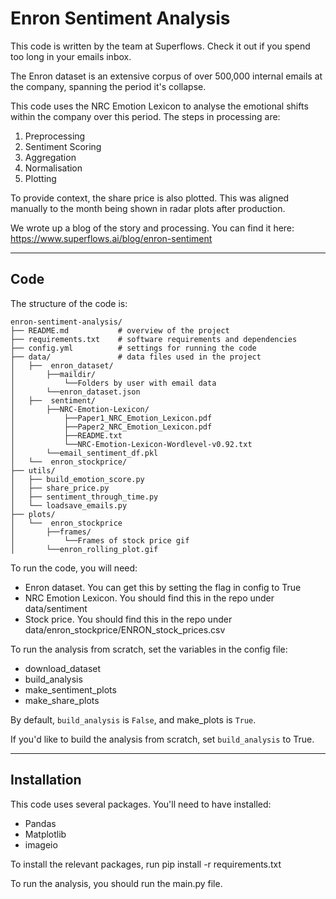 # Enron Sentiment Analysis

This code is written by the team at Superflows. Check it out if you spend too long in your emails inbox.

The Enron dataset is an extensive corpus of over 500,000 internal emails at the company, spanning the period it's collapse. 

This code uses the NRC Emotion Lexicon to analyse the emotional shifts within the company over this period. The steps in processing are: 

1. Preprocessing
2. Sentiment Scoring
3. Aggregation
4. Normalisation
5. Plotting

To provide context, the share price is also plotted. This was aligned manually to the month being shown in radar plots after production. 

We wrote up a blog of the story and processing. You can find it here: https://www.superflows.ai/blog/enron-sentiment

----
## Code

The structure of the code is:
```
enron-sentiment-analysis/
├── README.md           # overview of the project
├── requirements.txt    # software requirements and dependencies
├── config.yml          # settings for running the code
├── data/               # data files used in the project
│   ├──  enron_dataset/
│       ├──maildir/
│           └──Folders by user with email data
│       └──enron_dataset.json
│   ├──  sentiment/
│       ├──NRC-Emotion-Lexicon/
│           ├──Paper1_NRC_Emotion_Lexicon.pdf
│           ├──Paper2_NRC_Emotion_Lexicon.pdf
│           ├──README.txt
│           └──NRC-Emotion-Lexicon-Wordlevel-v0.92.txt
│       └──email_sentiment_df.pkl
│   └──  enron_stockprice/
├── utils/
│   ├── build_emotion_score.py
│   ├── share_price.py
│   ├── sentiment_through_time.py
│   └── loadsave_emails.py
├── plots/
│   └──  enron_stockprice
│       ├──frames/
│           └──Frames of stock price gif
│       └──enron_rolling_plot.gif
```

To run the code, you will need:
- Enron dataset. You can get this by setting the flag in config to True
- NRC Emotion Lexicon. You should find this in the repo under data/sentiment
- Stock price. You should find this in the repo under data/enron_stockprice/ENRON_stock_prices.csv

To run the analysis from scratch, set the variables in the config file:
- download_dataset
- build_analysis
- make_sentiment_plots
- make_share_plots

By default, ```build_analysis``` is ```False```, and make_plots is ```True```.

If you'd like to build the analysis from scratch, set ```build_analysis``` to True. 

----
## Installation 

This code uses several packages. You'll need to have installed:
- Pandas
- Matplotlib
- imageio

To install the relevant packages, run pip install -r requirements.txt

To run the analysis, you should run the main.py file. 

